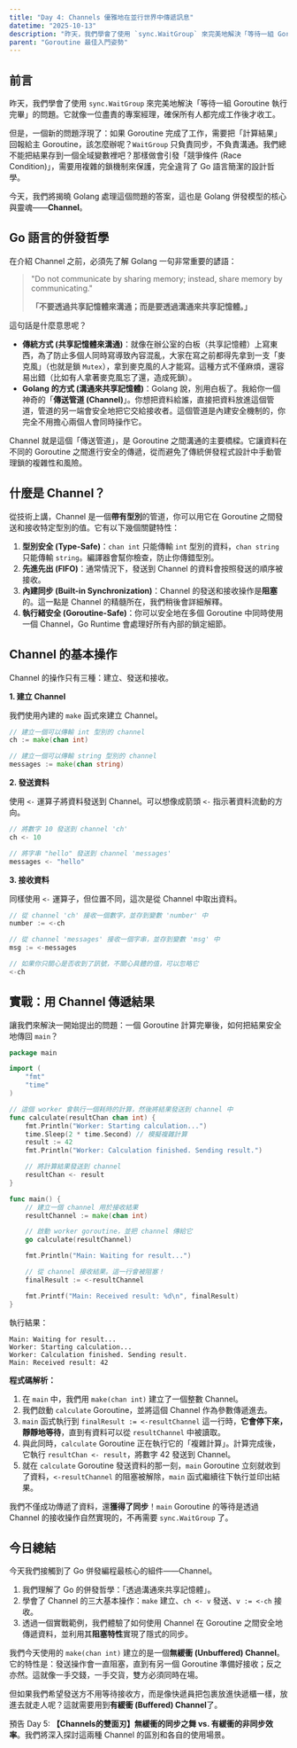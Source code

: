 ```yaml
---
title: "Day 4: Channels 優雅地在並行世界中傳遞訊息"
datetime: "2025-10-13"
description: "昨天，我們學會了使用 `sync.WaitGroup` 來完美地解決「等待一組 Goroutine 執行完畢」的問題。它就像一位盡責的專案經理，確保所有人都完成工作後才收工。但是，一個新的問題浮現了：如果 Goroutine 完成了工作，需要把「計算結果」回報給主 Goroutine，該怎麼辦呢？`WaitGroup` 只負責同步，不負責溝通。我們總不能把結果存到一個全域變數裡吧？那樣做會引發「競爭條件 (Race Condition)」，需要用複雜的鎖機制來保護，完全違背了 Go 語言簡潔的設計哲學..."
parent: "Goroutine 最佳入門姿勢"
---
```


## 前言

昨天，我們學會了使用 `sync.WaitGroup` 來完美地解決「等待一組 Goroutine 執行完畢」的問題。它就像一位盡責的專案經理，確保所有人都完成工作後才收工。

但是，一個新的問題浮現了：如果 Goroutine 完成了工作，需要把「計算結果」回報給主 Goroutine，該怎麼辦呢？`WaitGroup` 只負責同步，不負責溝通。我們總不能把結果存到一個全域變數裡吧？那樣做會引發「競爭條件 (Race Condition)」，需要用複雜的鎖機制來保護，完全違背了 Go 語言簡潔的設計哲學。

今天，我們將揭曉 Golang 處理這個問題的答案，這也是 Golang 併發模型的核心與靈魂——**Channel**。

## Go 語言的併發哲學

在介紹 Channel 之前，必須先了解 Golang 一句非常重要的諺語：

> "Do not communicate by sharing memory; instead, share memory by communicating."
>
> **「不要透過共享記憶體來溝通；而是要透過溝通來共享記憶體。」**

這句話是什麼意思呢？
*   **傳統方式 (共享記憶體來溝通)**：就像在辦公室的白板（共享記憶體）上寫東西，為了防止多個人同時寫導致內容混亂，大家在寫之前都得先拿到一支「麥克風」（也就是鎖 `Mutex`），拿到麥克風的人才能寫。這種方式不僅麻煩，還容易出錯（比如有人拿著麥克風忘了還，造成死鎖）。
*   **Golang 的方式 (溝通來共享記憶體)**：Golang 說，別用白板了。我給你一個神奇的「**傳送管道 (Channel)**」。你想把資料給誰，直接把資料放進這個管道，管道的另一端會安全地把它交給接收者。這個管道是內建安全機制的，你完全不用擔心兩個人會同時操作它。

Channel 就是這個「傳送管道」，是 Goroutine 之間溝通的主要橋樑。它讓資料在不同的 Goroutine 之間進行安全的傳遞，從而避免了傳統併發程式設計中手動管理鎖的複雜性和風險。

## 什麼是 Channel？

從技術上講，Channel 是一個**帶有型別**的管道，你可以用它在 Goroutine 之間發送和接收特定型別的值。它有以下幾個關鍵特性：

1.  **型別安全 (Type-Safe)**：`chan int` 只能傳輸 `int` 型別的資料，`chan string` 只能傳輸 `string`。編譯器會幫你檢查，防止你傳錯型別。
2.  **先進先出 (FIFO)**：通常情況下，發送到 Channel 的資料會按照發送的順序被接收。
3.  **內建同步 (Built-in Synchronization)**：Channel 的發送和接收操作是**阻塞**的。這一點是 Channel 的精髓所在，我們稍後會詳細解釋。
4.  **執行緒安全 (Goroutine-Safe)**：你可以安全地在多個 Goroutine 中同時使用一個 Channel，Go Runtime 會處理好所有內部的鎖定細節。

## Channel 的基本操作

Channel 的操作只有三種：建立、發送和接收。

**1. 建立 Channel**

我們使用內建的 `make` 函式來建立 Channel。

```go
// 建立一個可以傳輸 int 型別的 channel
ch := make(chan int)

// 建立一個可以傳輸 string 型別的 channel
messages := make(chan string)
```

**2. 發送資料**

使用 `<-` 運算子將資料發送到 Channel。可以想像成箭頭 `<-` 指示著資料流動的方向。

```go
// 將數字 10 發送到 channel 'ch'
ch <- 10

// 將字串 "hello" 發送到 channel 'messages'
messages <- "hello"
```

**3. 接收資料**

同樣使用 `<-` 運算子，但位置不同，這次是從 Channel 中取出資料。

```go
// 從 channel 'ch' 接收一個數字，並存到變數 'number' 中
number := <-ch

// 從 channel 'messages' 接收一個字串，並存到變數 'msg' 中
msg := <-messages

// 如果你只關心是否收到了訊號，不關心具體的值，可以忽略它
<-ch
```

## 實戰：用 Channel 傳遞結果

讓我們來解決一開始提出的問題：一個 Goroutine 計算完畢後，如何把結果安全地傳回 `main`？

```go
package main

import (
	"fmt"
	"time"
)

// 這個 worker 會執行一個耗時的計算，然後將結果發送到 channel 中
func calculate(resultChan chan int) {
	fmt.Println("Worker: Starting calculation...")
	time.Sleep(2 * time.Second) // 模擬複雜計算
	result := 42
	fmt.Println("Worker: Calculation finished. Sending result.")

	// 將計算結果發送到 channel
	resultChan <- result
}

func main() {
	// 建立一個 channel 用於接收結果
	resultChannel := make(chan int)

	// 啟動 worker goroutine，並把 channel 傳給它
	go calculate(resultChannel)

	fmt.Println("Main: Waiting for result...")

	// 從 channel 接收結果。這一行會被阻塞！
	finalResult := <-resultChannel

	fmt.Printf("Main: Received result: %d\n", finalResult)
}
```

執行結果：

```text
Main: Waiting for result...
Worker: Starting calculation...
Worker: Calculation finished. Sending result.
Main: Received result: 42
```

**程式碼解析：**
1.  在 `main` 中，我們用 `make(chan int)` 建立了一個整數 Channel。
2.  我們啟動 `calculate` Goroutine，並將這個 Channel 作為參數傳遞進去。
3.  `main` 函式執行到 `finalResult := <-resultChannel` 這一行時，**它會停下來，靜靜地等待**，直到有資料可以從 `resultChannel` 中被讀取。
4.  與此同時，`calculate` Goroutine 正在執行它的「複雜計算」。計算完成後，它執行 `resultChan <- result`，將數字 42 發送到 Channel。
5.  就在 `calculate` Goroutine 發送資料的那一刻，`main` Goroutine 立刻就收到了資料，`<-resultChannel` 的阻塞被解除，`main` 函式繼續往下執行並印出結果。

我們不僅成功傳遞了資料，還**獲得了同步**！`main` Goroutine 的等待是透過 Channel 的接收操作自然實現的，不再需要 `sync.WaitGroup` 了。

## 今日總結

今天我們接觸到了 Go 併發編程最核心的組件——Channel。
1.  我們理解了 Go 的併發哲學：「透過溝通來共享記憶體」。
2.  學會了 Channel 的三大基本操作：`make` 建立、`ch <- v` 發送、`v := <-ch` 接收。
3.  透過一個實戰範例，我們體驗了如何使用 Channel 在 Goroutine 之間安全地傳遞資料，並利用其**阻塞特性**實現了隱式的同步。

我們今天使用的 `make(chan int)` 建立的是一個**無緩衝 (Unbuffered) Channel**。它的特性是：發送操作會一直阻塞，直到有另一個 Goroutine 準備好接收；反之亦然。這就像一手交錢，一手交貨，雙方必須同時在場。

但如果我們希望發送方不用等待接收方，而是像快遞員把包裹放進快遞櫃一樣，放進去就走人呢？這就需要用到**有緩衝 (Buffered) Channel**了。

預告 Day 5: **【Channels的雙面刃】無緩衝的同步之舞 vs. 有緩衝的非同步效率**。我們將深入探討這兩種 Channel 的區別和各自的使用場景。
